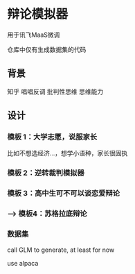 # 辩论模拟器

用于讯飞MaaS微调

仓库中仅有生成数据集的代码

## 背景

知乎
唱唱反调
批判性思维
思维能力

## 设计

### 模板 1：大学志愿，说服家长

比如不想选经济...，想学小语种，家长很固执

### 模板 2：逆转裁判模拟器

### 模板 3：高中生可不可以谈恋爱辩论

### --> 模板4：苏格拉底辩论

### 数据集

call GLM to generate, at least for now

use alpaca
